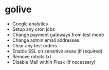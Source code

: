 golive
======

* Google analytics
* Setup any cron jobs
* Change payment gateways from test mode
* Change admin email addresses
* Clear any test orders
* Enable SSL on sensitive areas (if required)
* Remove robots.txt
* Disable Mail within Plesk (if necessary)
